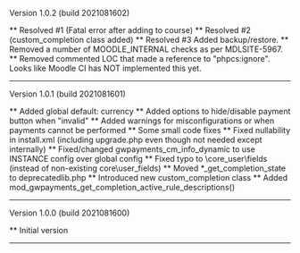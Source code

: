 Version 1.0.2 (build 2021081602)

** Resolved #1 (Fatal error after adding to course)
** Resolved #2 (custom_completion class added)
** Resolved #3 Added backup/restore.
** Removed a number of MOODLE_INTERNAL checks as per MDLSITE-5967.
** Removed commented LOC that made a reference to "phpcs:ignore". Looks like Moodle CI has NOT implemented this yet.

-----

Version 1.0.1 (build 2021081601)

** Added global default: currency
** Added options to hide/disable payment button when "invalid"
** Added warnings for misconfigurations or when payments cannot be performed
** Some small code fixes
** Fixed nullability in install.xml (including upgrade.php even though not needed except internally)
** Fixed/changed gwpayments_cm_info_dynamic to use INSTANCE config over global config
** Fixed typo to \core_user\fields (instead of non-existing core\user_fields)
** Moved *_get_completion_state to deprecatedlib.php
** Introduced new custom_completion class
** Added mod_gwpayments_get_completion_active_rule_descriptions()

-----

Version 1.0.0 (build 2021081600)

** Initial version

-----
